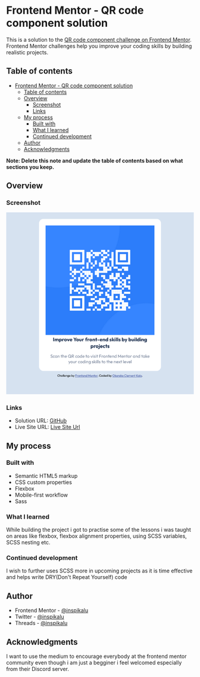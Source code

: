 # Frontend Mentor - QR code component solution

This is a solution to the [QR code component challenge on Frontend Mentor](https://www.frontendmentor.io/challenges/qr-code-component-iux_sIO_H). Frontend Mentor challenges help you improve your coding skills by building realistic projects.

## Table of contents

- [Frontend Mentor - QR code component solution](#frontend-mentor---qr-code-component-solution)
  - [Table of contents](#table-of-contents)
  - [Overview](#overview)
    - [Screenshot](#screenshot)
    - [Links](#links)
  - [My process](#my-process)
    - [Built with](#built-with)
    - [What I learned](#what-i-learned)
    - [Continued development](#continued-development)
  - [Author](#author)
  - [Acknowledgments](#acknowledgments)

**Note: Delete this note and update the table of contents based on what sections you keep.**

## Overview

### Screenshot

![Screenshot](./screenshot.png)

### Links

- Solution URL: [GitHub]([https://your-solution-url.com](https://github.com/inspikalu/qr-code-component-main/))
- Live Site URL: [Live Site Url](https://superlative-tulumba-f3a5f4.netlify.app/)

## My process

### Built with

- Semantic HTML5 markup
- CSS custom properties
- Flexbox
- Mobile-first workflow
- Sass

### What I learned

While building the project i got to practise some of the lessons i was taught on areas like flexbox, flexbox alignment properties, using SCSS variables, SCSS nesting etc.

### Continued development

I wish to further uses SCSS more in upcoming projects as it is time effective and helps write DRY(Don't Repeat Yourself) code

## Author

- Frontend Mentor - [@inspikalu](https://www.frontendmentor.io/profile/inspikalu)
- Twitter - [@inspikalu](https://twitter.com/inspikalu)
- Threads - [@inspikalu](https://threads.net/inspikalu)

## Acknowledgments

I want to use the medium to encourage everybody at the frontend mentor community even though i am just a begginer i feel welcomed especially from their Discord server.
